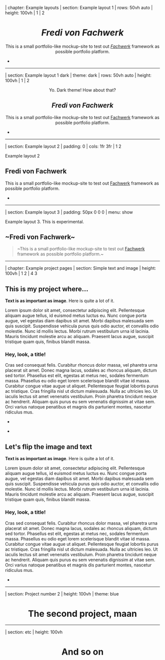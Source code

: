 | chapter: Example layouts
| section: Example layout 1
| rows: 50vh auto
| height: 100vh
| 1
| 2

<center>

  # *Fredi von Fachwerk*
  
  This is a small portfolio-like mockup-site to test out <a href="https://designstem.github.io/fachwerk/" target="_blank"><var>Fachwerk</var></a> framework as possible portfolio platform.

</center>

-

<f-portfolio-wall style="--height:100vh; --smallheight:1000px; --cols:3; --smallcols:2; ">
    <f-portfolio-tile 
      title="This is important!" 
      image="https://www.dropbox.com/s/qijb0j75lu48q85/00_background-turntable.jpg?raw=1" 
      important 
      target="https://www.dropbox.com/s/qijb0j75lu48q85/00_background-turntable.jpg?raw=1" 
      style="--spancols:2; --spanrows:2; --tint:0.5;"
    />
    <f-portfolio-tile 
      title="The second one" 
      target="Project number 2"
      style="--tint:0.5;" 
    />
    <f-portfolio-tile 
      title="Number 3" 
      image="https://picsum.photos/id/1/400" 
      target="etc" 
      style="--spanrows:2; --tint:0.5"
    />
    <f-portfolio-tile 
      title="This one has quiiiiite a long title. It's even a bit too long. Eww..." 
      image="https://www.dropbox.com/s/hd1xb1skxlvakbp/05_designstem-concept_1.jpg?raw=1" 
      target="etc" 
      style="--tint:0.75"
    />
    <f-portfolio-tile 
      title="Number 5" 
      image="https://picsum.photos/id/1/400" 
      target="etc" 
    />
    <f-portfolio-tile 
      title="Number 6" 
      target="etc" 
      style="--spancols:1;"
      important 
    />
</f-portfolio-wall>

<csshack />

---





| section: Example layout 1 dark
| theme: dark
| rows: 50vh auto
| height: 100vh
| 1
| 2

<center>

  <caption>Yo. Dark theme! How about that?</caption>

  ## <var>Fredi von Fachwerk</var>
  
  This is a small portfolio-like mockup-site to test out <a href="https://designstem.github.io/fachwerk/" target="_blank">Fachwerk</a> framework as possible portfolio platform.

</center>

-

<f-portfolio-wall style="--height:100vh; --smallheight:1000px; --cols:3; --smallcols:2; ">
    <f-portfolio-tile 
      title="This is important!" 
      image="https://www.dropbox.com/s/qijb0j75lu48q85/00_background-turntable.jpg?raw=1" 
      important 
      target="This is important" 
      style="--spancols:2; --spanrows:2; --tint:0.5;"
    />
    <f-portfolio-tile 
      title="The second one" 
      target="Project number 2"
      style="--tint:0.5;" 
    />
    <f-portfolio-tile 
      title="Number 3" 
      image="https://picsum.photos/id/1/400" 
      target="etc" 
      style="--spanrows:2; --tint:0.5"
    />
    <f-portfolio-tile 
      title="This one has quiiiiite a long title" 
      image="https://www.dropbox.com/s/hd1xb1skxlvakbp/05_designstem-concept_1.jpg?raw=1" 
      target="etc" 
      style="--tint:0.75"
    />
    <f-portfolio-tile 
      title="Number 5" 
      image="https://picsum.photos/id/1/400" 
      target="etc" 
    />
    <f-portfolio-tile 
      title="Number 6" 
      target="etc" 
      style="--spancols:1;"
      important 
    />
</f-portfolio-wall>

---



| section: Example layout 2
| padding: 0
| cols: 1fr 3fr
| 1 2

<section>

  <caption>Example layout 2</caption>

  ## Fredi von Fachwerk
  
  This is a small portfolio-like mockup-site to test out <a href="https://designstem.github.io/fachwerk/" target="_blank">Fachwerk</a> framework as possible portfolio platform.

</section>

-

<f-portfolio-wall style="--height:100vh; --smallheight:1000px; --cols:3; --smallcols:2; --tinycols:1; ">
    <f-portfolio-tile 
      title="This is important!" 
      image="https://www.dropbox.com/s/qijb0j75lu48q85/00_background-turntable.jpg?raw=1" 
      important 
      target="This is important" 
      style="--spancols:2; --spanrows:2; --tint:0.5;"
    />
    <f-portfolio-tile 
      title="The second one" 
      target="Project number 2"
      style="--tint:0.5;" 
    />
    <f-portfolio-tile 
      title="Number 3" 
      image="https://picsum.photos/id/1/400" 
      target="etc" 
      style="--spanrows:2; --tint:0.5"
    />
    <f-portfolio-tile 
      title="This one has quiiiiite a long title" 
      image="https://www.dropbox.com/s/hd1xb1skxlvakbp/05_designstem-concept_1.jpg?raw=1" 
      target="etc" 
      style="--tint:0.75"
    />
    <f-portfolio-tile 
      title="Number 5" 
      image="https://picsum.photos/id/1/400" 
      target="etc" 
    />
    <f-portfolio-tile 
      title="Number 6" 
      target="etc" 
      style="--spancols:1;"
      important 
    />
</f-portfolio-wall>

---






| section: Example layout 3
| padding: 50px 0 0 0
| menu: show

<f-portfolio-wall style="--height:100vh; --smallheight:1000px; --cols:3; --smallcols:2; --tinycols:1; ">
  <f-portfolio-tile 
    title="This is important!" 
    image="https://www.dropbox.com/s/qijb0j75lu48q85/00_background-turntable.jpg?raw=1" 
    important 
    target="This is important" 
    style="--spancols:2; --tint:0.5;"
  />
  <f-portfolio-tile 
    title="The second one" 
    target="Project number 2"
    style="--tint:0.5;" 
  />
  <f-portfolio-tile 
    title="Number 3" 
    image="https://picsum.photos/id/1/400" 
    target="etc" 
    style="--tint:0.5"
  />
  <section style="grid-area: span 1 / span 2;">

  <caption>Example layout 3. This is experimental.</caption>

  ## ~Fredi von Fachwerk~
      
  > ~This is a small portfolio-like mockup-site to test out <a href="https://designstem.github.io/fachwerk/" target="_blank">Fachwerk</a> framework as possible portfolio platform.~

  </section>
  <f-portfolio-tile 
    title="This one has quiiiiite a long title" 
    image="https://www.dropbox.com/s/hd1xb1skxlvakbp/05_designstem-concept_1.jpg?raw=1" 
    target="etc" 
    style="--tint:0.75"
  />
  <f-portfolio-tile 
    title="Number 5" 
    image="https://picsum.photos/id/1/400" 
    target="etc" 
  />
  <f-portfolio-tile 
    title="Number 6" 
    target="etc" 
    style="--spancols:1;"
    important 
  />
</f-portfolio-wall>

---






| chapter: Example project pages
| section: Simple text and image
| height: 100vh
| 1 2
| 4 3

## This is my project where...

**Text is as important as image**. Here is quite a lot of it. 

Lorem ipsum dolor sit amet, consectetur adipiscing elit. Pellentesque aliquam augue tellus, id euismod metus luctus eu. Nunc congue porta augue, vel egestas diam dapibus sit amet. Morbi dapibus malesuada sem quis suscipit. Suspendisse vehicula purus quis odio auctor, et convallis odio molestie. Nunc id mollis lectus. Morbi rutrum vestibulum urna id lacinia. Mauris tincidunt molestie arcu ac aliquam. Praesent lacus augue, suscipit tristique quam quis, finibus blandit massa.

### Hey, look, a title!

Cras sed consequat felis. Curabitur rhoncus dolor massa, vel pharetra urna placerat sit amet. Donec magna lacus, sodales ac rhoncus aliquam, dictum sed tortor. Phasellus est elit, egestas at metus nec, sodales fermentum massa. Phasellus eu odio eget lorem scelerisque blandit vitae id massa. Curabitur congue vitae augue ut aliquet. Pellentesque feugiat lobortis purus ac tristique. Cras fringilla nisl ut dictum malesuada. Nulla ac ultricies leo. Ut iaculis lectus sit amet venenatis vestibulum. Proin pharetra tincidunt neque ac hendrerit. Aliquam quis purus eu sem venenatis dignissim at vitae sem. Orci varius natoque penatibus et magnis dis parturient montes, nascetur ridiculus mus.

-

<f-image src="https://www.dropbox.com/s/qijb0j75lu48q85/00_background-turntable.jpg?raw=1" />

-

## Let's flip the image and text

**Text is as important as image**. Here is quite a lot of it. 

Lorem ipsum dolor sit amet, consectetur adipiscing elit. Pellentesque aliquam augue tellus, id euismod metus luctus eu. Nunc congue porta augue, vel egestas diam dapibus sit amet. Morbi dapibus malesuada sem quis suscipit. Suspendisse vehicula purus quis odio auctor, et convallis odio molestie. Nunc id mollis lectus. Morbi rutrum vestibulum urna id lacinia. Mauris tincidunt molestie arcu ac aliquam. Praesent lacus augue, suscipit tristique quam quis, finibus blandit massa.

### Hey, look, a title!

Cras sed consequat felis. Curabitur rhoncus dolor massa, vel pharetra urna placerat sit amet. Donec magna lacus, sodales ac rhoncus aliquam, dictum sed tortor. Phasellus est elit, egestas at metus nec, sodales fermentum massa. Phasellus eu odio eget lorem scelerisque blandit vitae id massa. Curabitur congue vitae augue ut aliquet. Pellentesque feugiat lobortis purus ac tristique. Cras fringilla nisl ut dictum malesuada. Nulla ac ultricies leo. Ut iaculis lectus sit amet venenatis vestibulum. Proin pharetra tincidunt neque ac hendrerit. Aliquam quis purus eu sem venenatis dignissim at vitae sem. Orci varius natoque penatibus et magnis dis parturient montes, nascetur ridiculus mus.

-

<f-image src="https://picsum.photos/id/1/800" />


<!-- <div style="padding:3vmin;">
      <h5>Playground</h5>
      <f-scene responsive>
        <f-hex-pattern rows="6" cols="6" step="0.5">
          <f-hexagon :rotation="get('boo', 0)" :scale="get('woo', 1)" />
        </f-hex-pattern>
      </f-scene>
      <br />
      <f-slider set="boo" to="180" />
      <br />
      <f-slider set="woo" from="0.2" to="2" value="1" />
    </div> -->

---




| section: Project number 2
| height: 100vh
| theme: blue

<center>

# The second project, maan

</center>

---





| section: etc
| height: 100vh

<center>

  # And so on

</center>
